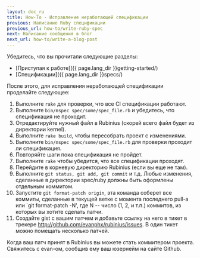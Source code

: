 ```yaml
---
layout: doc_ru
title: How-To - Исправление неработающей спецификации
previous: Написание Ruby спецификации
previous_url: how-to/write-ruby-spec
next: Написание сообщения в блог
next_url: how-to/write-a-blog-post
---
```


Убедитесь, что вы прочитали следующие разделы:

  *  [Приступая к работе]({{ page.lang_dir }}getting-started/)
  *  [Спецификации]({{ page.lang_dir }}specs/)

После этого, для исправления неработающей спецификации проделайте следующее:

  1.  Выполните `rake` для проверки, что все CI спецификации работают.
  2.  Выполните `bin/mspec spec/some/spec_file.rb` и убедитесь, что спецификация
      не проходит.
  3.  Отредактируйте нужный файл в Rubinius (скорей всего файл будет из
      директории kernel).
  4.  Выполните `rake build`, чтобы пересобрать проект с изменениями.
  5.  Выполните `bin/mspec spec/some/spec_file.rb` для проверки проходит ли
      спецификация.
  6.  Повторяйте шаги пока спецификация не пройдет.
  7.  Выполните `rake` чтобы убедится, что все спецификации проходят.
  8.  Перейдите в корневую директорию Rubinius (если вы еще не там).
  9.  Выполните `git status, git add, git commit` и т.д. Любые изменения,
      сделанные в директории spec/ruby должны быть оформлены отдельным
      коммитом.
  10. Запустите `git format-patch origin`, эта команда соберет все коммиты,
      сделанные в текущей ветке с момента последнего pull-a или `git format-patch
      -N', где N -- число (1, 2, и т.п.) коммитов, из которых вы хотите сделать
      патчи.
  11. Создайте gist с вашим патчем и добавьте ссылку на него в тикет в трекере
      http://github.com/evanphx/rubinius/issues. В один тикет можно помещать
      несколько патчей.

Когда ваш патч принят в Rubinius вы можете стать коммитером проекта. Свяжитесь
с evan-ом, сообщив ему ваш юзернейм на сайте Github.